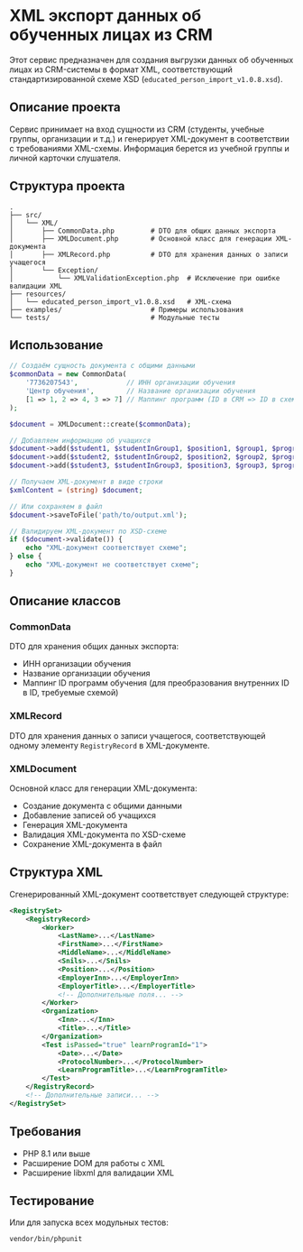 # XML экспорт данных об обученных лицах из CRM

Этот сервис предназначен для создания выгрузки данных об обученных лицах из CRM-системы в формат XML, соответствующий стандартизированной схеме XSD (`educated_person_import_v1.0.8.xsd`).

## Описание проекта

Сервис принимает на вход сущности из CRM (студенты, учебные группы, организации и т.д.) и генерирует XML-документ в соответствии с требованиями XML-схемы. Информация берется из учебной группы и личной карточки слушателя.

## Структура проекта

```
.
├── src/
│   └── XML/
│       ├── CommonData.php         # DTO для общих данных экспорта
│       ├── XMLDocument.php        # Основной класс для генерации XML-документа
│       ├── XMLRecord.php          # DTO для хранения данных о записи учащегося
│       └── Exception/
│           └── XMLValidationException.php  # Исключение при ошибке валидации XML
├── resources/
│   └── educated_person_import_v1.0.8.xsd   # XML-схема
├── examples/                      # Примеры использования
└── tests/                         # Модульные тесты
```

## Использование

```php
// Создаём сущность документа с общими данными
$commonData = new CommonData(
    '7736207543',            // ИНН организации обучения
    'Центр обучения',        // Название организации обучения
    [1 => 1, 2 => 4, 3 => 7] // Маппинг программ (ID в CRM => ID в схеме)
);

$document = XMLDocument::create($commonData);

// Добавляем информацию об учащихся
$document->add($student1, $studentInGroup1, $position1, $group1, $program1, $organization1);
$document->add($student2, $studentInGroup2, $position2, $group2, $program2, $organization2);
$document->add($student3, $studentInGroup3, $position3, $group3, $program3, $organization3);

// Получаем XML-документ в виде строки
$xmlContent = (string) $document;

// Или сохраняем в файл
$document->saveToFile('path/to/output.xml');

// Валидируем XML-документ по XSD-схеме
if ($document->validate()) {
    echo "XML-документ соответствует схеме";
} else {
    echo "XML-документ не соответствует схеме";
}
```

## Описание классов

### CommonData

DTO для хранения общих данных экспорта:
- ИНН организации обучения
- Название организации обучения
- Маппинг ID программ обучения (для преобразования внутренних ID в ID, требуемые схемой)

### XMLRecord

DTO для хранения данных о записи учащегося, соответствующей одному элементу `RegistryRecord` в XML-документе.

### XMLDocument

Основной класс для генерации XML-документа:
- Создание документа с общими данными
- Добавление записей об учащихся
- Генерация XML-документа
- Валидация XML-документа по XSD-схеме
- Сохранение XML-документа в файл

## Структура XML

Сгенерированный XML-документ соответствует следующей структуре:

```xml
<RegistrySet>
    <RegistryRecord>
        <Worker>
            <LastName>...</LastName>
            <FirstName>...</FirstName>
            <MiddleName>...</MiddleName>
            <Snils>...</Snils>
            <Position>...</Position>
            <EmployerInn>...</EmployerInn>
            <EmployerTitle>...</EmployerTitle>
            <!-- Дополнительные поля... -->
        </Worker>
        <Organization>
            <Inn>...</Inn>
            <Title>...</Title>
        </Organization>
        <Test isPassed="true" learnProgramId="1">
            <Date>...</Date>
            <ProtocolNumber>...</ProtocolNumber>
            <LearnProgramTitle>...</LearnProgramTitle>
        </Test>
    </RegistryRecord>
    <!-- Дополнительные записи... -->
</RegistrySet>
```

## Требования

- PHP 8.1 или выше
- Расширение DOM для работы с XML
- Расширение libxml для валидации XML


## Тестирование

Или для запуска всех модульных тестов:

```bash
vendor/bin/phpunit
```
